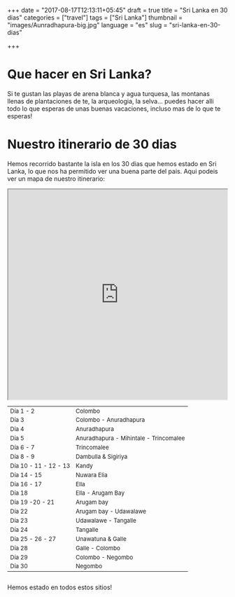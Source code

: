 +++
date = "2017-08-17T12:13:11+05:45"
draft = true
title = "Sri Lanka en 30 dias"
categories = ["travel"]
tags = ["Sri Lanka"]
thumbnail = "images/Aunradhapura-big.jpg"
language = "es"
slug = "sri-lanka-en-30-dias"


+++

# Que hacer en Sri Lanka?

Si te gustan las playas de arena blanca y agua turquesa, las montanas llenas de plantaciones de te, la arqueologia, la selva... puedes hacer alli todo lo que esperas de unas buenas vacaciones, incluso mas de lo que te esperas!

# Nuestro itinerario de 30 dias

Hemos recorrido bastante la isla en los 30 dias que hemos estado en Sri Lanka, lo que nos ha permitido ver una buena parte del pais.
Aqui podeis ver un mapa de nuestro itinerario:


<div style="overflow: hidden">
<div class="mcol c6" style="padding: 0">
	<iframe src="https://www.google.com/maps/d/embed?mid=1DjShSvY9BNbmccluxhQl1GrrAcU" height="480" style="position: relative; width: 100%; scrolling='no';"></iframe>
</div>
<div class="mcol c6" style="max-height: 480px; overflow-y: auto; ">
	<table class="table table-hover table-striped" style="font-size: small;">
		<tbody>
		<tr><td class="column-1">Día 1 - 2</td><td class="column-2">Colombo</td></tr>
		<tr><td class="column-1">Día 3</td><td class="column-2">Colombo - Anuradhapura</td></tr>
		<tr><td class="column-1">Día 4</td><td class="column-2">Anuradhapura</td></tr>
		<tr><td class="column-1">Día 5</td><td class="column-2">Anuradhapura - Mihintale - Trincomalee</td></tr>
		<tr><td class="column-1">Día 6 - 7 </td><td class="column-2">Trincomalee</td></tr>
		<tr><td class="column-1">Día 8 - 9</td><td class="column-2">Dambulla & Sigiriya</td></tr>
		<tr><td class="column-1">Día 10 - 11 - 12 - 13</td><td class="column-2">Kandy</td></tr>
		<tr><td class="column-1">Día 14 - 15</td><td class="column-2">Nuwara Elia</td></tr>
		<tr><td class="column-1">Día 16 - 17</td><td class="column-2">Ella</td></tr>
		<tr><td class="column-1">Día 18</td><td class="column-2">Ella - Arugam Bay</td></tr>
		<tr><td class="column-1">Día 19 -20 - 21</td><td class="column-2">Arugam bay</td></tr>
		<tr><td class="column-1">Día 22</td><td class="column-2">Arugam bay - Udawalawe</td></tr>
		<tr><td class="column-1">Día 23</td><td class="column-2">Udawalawe - Tangalle</td></tr>
		<tr><td class="column-1">Día 24</td><td class="column-2">Tangalle</td></tr>
		<tr><td class="column-1">Día 25 - 26 - 27</td><td class="column-2">Unawatuna & Galle</td></tr>
		<tr><td class="column-1">Día 28</td><td class="column-2">Galle - Colombo</td></tr>
		<tr><td class="column-1">Día 29</td><td class="column-2">Colombo - Negombo</td></tr>
		<tr><td class="column-1">Día 30</td><td class="column-2">Negombo</td></tr>
		</tbody>
	</table>
</div>
</div>

Hemos estado en todos estos sitios!